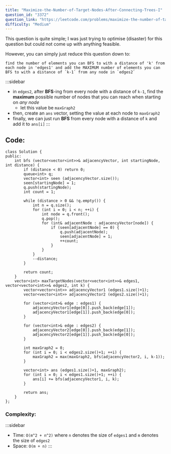 ```yaml
---
title: "Maximize-the-Number-of-Target-Nodes-After-Connecting-Trees-I"
question_id: "3372"
question_link: "https://leetcode.com/problems/maximize-the-number-of-target-nodes-after-connecting-trees-i/"
difficulty: "Medium"
---
```


This question is quite simple; I was just trying to optimise (disaster) for this question but could not come up with anything feasible.

However, you can simply just reduce this question down to:

```
find the number of elements you can BFS to with a distance of 'k' from each node in 'edges1' and add the MAXIMUM number of elements you can BFS to with a distance of `k-1` from any node in `edges2`
```

:::sidebar
- in `edges2`, after **BFS**-ing from every node with a distance of `k-1`, find the **maximum** possible number of nodes that you can reach when starting on *any node*
    - let this value be `maxGraph2`
- then, create an `ans` vector, setting the value at each node to `maxGraph2`
- finally, we can just run **BFS** from every node with a distance of `k` and add it to `ans[i]`
:::

## Code<span>:</span>

```{.cpp}
class Solution {
public:
    int bfs (vector<vector<int>>& adjacencyVector, int startingNode, int distance) {
        if (distance < 0) return 0;
        queue<int> q;
        vector<int> seen (adjacencyVector.size());
        seen[startingNode] = 1;
        q.push(startingNode);
        int count = 1;

        while (distance > 0 && !q.empty()) {
            int n = q.size();
            for (int i = 0; i < n; ++i) {
                int node = q.front();
                q.pop();
                for (int& adjacentNode : adjacencyVector[node]) {
                    if (seen[adjacentNode] == 0) {
                        q.push(adjacentNode);
                        seen[adjacentNode] = 1;
                        ++count;
                    }
                }
            }
            --distance;
        }

        return count;
    }
    vector<int> maxTargetNodes(vector<vector<int>>& edges1, vector<vector<int>>& edges2, int k) {
        vector<vector<int>> adjacencyVector1 (edges1.size()+1);
        vector<vector<int>> adjacencyVector2 (edges2.size()+1);

        for (vector<int>& edge : edges1) {
            adjacencyVector1[edge[0]].push_back(edge[1]);
            adjacencyVector1[edge[1]].push_back(edge[0]);
        }

        for (vector<int>& edge : edges2) {
            adjacencyVector2[edge[0]].push_back(edge[1]);
            adjacencyVector2[edge[1]].push_back(edge[0]);
        }

        int maxGraph2 = 0;
        for (int i = 0; i < edges2.size()+1; ++i) {
            maxGraph2 = max(maxGraph2, bfs(adjacencyVector2, i, k-1));
        }

        vector<int> ans (edges1.size()+1, maxGraph2);
        for (int i = 0; i < edges1.size()+1; ++i) {
            ans[i] += bfs(adjacencyVector1, i, k);
        }

        return ans;
    }
};
```

### Complexity<span>:</span>

:::sidebar
- Time: `O(m^2 + n^2)` where `n` denotes the size of `edges1` and `m` denotes the size of `edges2`
- Space: `O(m + n)`
:::
